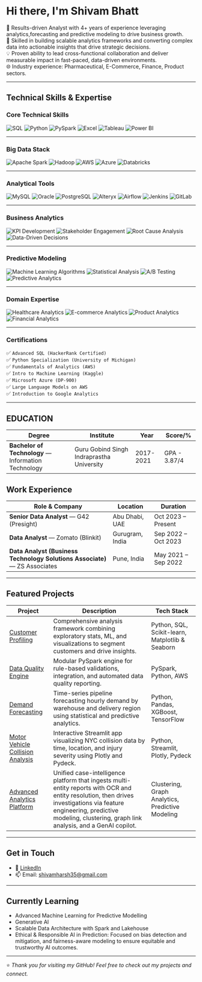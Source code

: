 # Hi there, I'm Shivam Bhatt

🎯 Results-driven Analyst with 4+ years of experience leveraging analytics,forecasting and predictive modeling to drive business growth.<br>
🔧 Skilled in building scalable analytics frameworks and converting complex data into actionable insights that drive strategic decisions.<br>
💡 Proven ability to lead cross-functional collaboration and deliver measurable impact in fast-paced, data-driven environments.<br>
🌐 Industry experience: Pharmaceutical, E-Commerce, Finance, Product sectors.

---

##  Technical Skills & Expertise

### Core Technical Skills  
![SQL](https://img.shields.io/badge/SQL-4DB6AC?style=for-the-badge&logo=mysql&logoColor=white)
![Python](https://img.shields.io/badge/Python-26A69A?style=for-the-badge&logo=python&logoColor=white)
![PySpark](https://img.shields.io/badge/PySpark-00796B?style=for-the-badge&logo=apachespark&logoColor=white)
![Excel](https://img.shields.io/badge/Excel-2E7D32?style=for-the-badge&logo=microsoft-excel&logoColor=white)
![Tableau](https://img.shields.io/badge/Tableau-00838F?style=for-the-badge&logo=tableau&logoColor=white)
![Power BI](https://img.shields.io/badge/Power%20BI-00695C?style=for-the-badge&logo=powerbi&logoColor=white)

---

### Big Data Stack  
![Apache Spark](https://img.shields.io/badge/Spark-00796B?style=for-the-badge&logo=apachespark&logoColor=white)
![Hadoop](https://img.shields.io/badge/Hadoop-4DB6AC?style=for-the-badge&logo=apachehadoop&logoColor=white)
![AWS](https://img.shields.io/badge/AWS-264653?style=for-the-badge&logo=amazonaws&logoColor=white)
![Azure](https://img.shields.io/badge/Azure-00838F?style=for-the-badge&logo=microsoftazure&logoColor=white)
![Databricks](https://img.shields.io/badge/Databricks-2E7D32?style=for-the-badge&logo=databricks&logoColor=white)

---

### Analytical Tools  
![MySQL](https://img.shields.io/badge/MySQL-4DB6AC?style=for-the-badge&logo=mysql&logoColor=white)
![Oracle](https://img.shields.io/badge/Oracle-2E7D32?style=for-the-badge&logo=oracle&logoColor=white)
![PostgreSQL](https://img.shields.io/badge/PostgreSQL-00838F?style=for-the-badge&logo=postgresql&logoColor=white)
![Alteryx](https://img.shields.io/badge/Alteryx-00796B?style=for-the-badge&logo=alteryx&logoColor=white)
![Airflow](https://img.shields.io/badge/Airflow-26A69A?style=for-the-badge&logo=apacheairflow&logoColor=white)
![Jenkins](https://img.shields.io/badge/Jenkins-264653?style=for-the-badge&logo=jenkins&logoColor=white)
![GitLab](https://img.shields.io/badge/GitLab-4DB6AC?style=for-the-badge&logo=gitlab&logoColor=white)

---

### Business Analytics  
![KPI Development](https://img.shields.io/badge/KPI%20Development-00796B?style=for-the-badge&logo=data&logoColor=white)
![Stakeholder Engagement](https://img.shields.io/badge/Stakeholder%20Engagement-4DB6AC?style=for-the-badge&logo=Handshake&logoColor=white)
![Root Cause Analysis](https://img.shields.io/badge/Root%20Cause%20Analysis-00838F?style=for-the-badge&logo=bugcrowd&logoColor=white)
![Data-Driven Decisions](https://img.shields.io/badge/Data--Driven%20Decisions-26A69A?style=for-the-badge&logo=GoogleAnalytics&logoColor=white)

---

### Predictive Modeling  
![Machine Learning Algorithms](https://img.shields.io/badge/Machine%20Learning%20Algorithms-00796B?style=for-the-badge&logo=Tensorflow&logoColor=white)
![Statistical Analysis](https://img.shields.io/badge/Statistical%20Analysis-26A69A?style=for-the-badge&logo=r&logoColor=white)
![A/B Testing](https://img.shields.io/badge/A%2FB%20Testing-00796B?style=for-the-badge&logo=Flask&logoColor=white)
![Predictive Analytics](https://img.shields.io/badge/Predictive%20Analytics-00838F?style=for-the-badge&logo=scikitlearn&logoColor=white)


---

### Domain Expertise  
![Healthcare Analytics](https://img.shields.io/badge/Healthcare%20Analytics-00796B?style=for-the-badge&logo=medrt&logoColor=white)
![E-commerce Analytics](https://img.shields.io/badge/E--commerce%20Analytics-00838F?style=for-the-badge&logo=Shopify&logoColor=white)
![Product Analytics](https://img.shields.io/badge/Product%20Analytics-4DB6AC?style=for-the-badge&logo=ProductHunt&logoColor=white)
![Financial Analytics](https://img.shields.io/badge/Financial%20Analytics-26A69A?style=for-the-badge&logo=PayPal&logoColor=white)

---

###  Certifications  
✅ `Advanced SQL (HackerRank Certified)`  
✅ `Python Specialization (University of Michigan)`  
✅ `Fundamentals of Analytics (AWS)`  
✅ `Intro to Machine Learning (Kaggle)`  
✅ `Microsoft Azure (DP-900)` <br>
✅ `Large Language Models on AWS`<br>
✅ `Introduction to Google Analytics `

---
##  EDUCATION

| Degree                            | Institute           | Year            |  Score/% |
|-------------------------------------------|--------------------|---------------------|---------------------|
| **Bachelor of Technology** — Information Technology   |  Guru Gobind Singh Indraprastha University   | 2017-2021 | GPA - 3.87/4 |


##  Work Experience

| Role & Company                             | Location           | Duration            |
|-------------------------------------------|--------------------|---------------------|
| **Senior Data Analyst** — G42 (Presight)   |  Abu Dhabi, UAE   | Oct 2023 – Present |
|  **Data Analyst** — Zomato (Blinkit)           |  Gurugram, India  | Sep 2022 – Oct 2023 |
|  **Data Analyst (Business Technology Solutions Associate)** — ZS Associates |  Pune, India      | May 2021 – Sep 2022 |


---

##  Featured Projects

| Project | Description | Tech Stack |
|---------|-------------|------------|
| [Customer Profiling](https://github.com/shivambhatt35/Customer-Profiling) | Comprehensive analysis framework combining exploratory stats, ML, and visualizations to segment customers and drive insights. | Python, SQL, Scikit-learn, Matplotlib & Seaborn |
| [Data Quality Engine](https://github.com/shivambhatt35/Data-Quality-Framework) | Modular PySpark engine for rule-based validations, integration, and automated data quality reporting. | PySpark, Python, AWS |
| [Demand Forecasting](https://github.com/shivambhatt35/Demand-Forecasting) | Time-series pipeline forecasting hourly demand by warehouse and delivery region using statistical and predictive analytics. | Python, Pandas, XGBoost, TensorFlow  |
| [Motor Vehicle Collision Analysis](https://github.com/shivambhatt35/Motor-Vehicle-Collision-Analysis) | Interactive Streamlit app visualizing NYC collision data by time, location, and injury severity using Plotly and Pydeck. | Python, Streamlit, Plotly, Pydeck |
| [Advanced Analytics Platform  ](https://github.com/shivambhatt35/Advanced-Analytics-Platform) | Unified case-intelligence platform that ingests multi-entity reports with OCR and entity resolution, then drives investigations via feature engineering, predictive modeling, clustering, graph link analysis, and a GenAI copilot. | Clustering, Graph Analytics, Predictive Modeling  |


---

##  Get in Touch

- 💼 [LinkedIn](https://www.linkedin.com/in/shivam-bhatt-60a3891ab/)
- 📫 Email: shivamharsh35@gmail.com

---

##  Currently Learning

- Advanced Machine Learning for Predictive Modelling
- Generative AI
- Scalable Data Architecture with Spark and Lakehouse
- Ethical & Responsible AI in Prediction: Focused on bias detection and mitigation, and fairness-aware modeling to ensure equitable and trustworthy AI outcomes.

---

⭐️ *Thank you for visiting my GitHub! Feel free to check out my projects and connect.*

